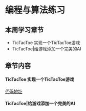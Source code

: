 # 编程与算法练习

## 本周学习章节
* TicTacToe 实现一个TicTacToe游戏
* TicTacToe|给游戏添加一个完美的AI

## 章节内容

#### TicTacToe 实现一个TicTacToe游戏

[代码地址](./code/TicTacToe/index1.html)

#### TicTacToe|给游戏添加一个完美的AI
